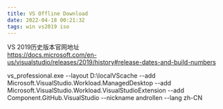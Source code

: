 ```yaml
---
title: VS Offline Download
date: 2022-04-18 00:21:32
tags: win vs2019 iso
---
```


VS 2019历史版本官网地址  
https://docs.microsoft.com/en-us/visualstudio/releases/2019/history#release-dates-and-build-numbers

vs_professional.exe --layout D:\localVScache --add Microsoft.VisualStudio.Workload.ManagedDesktop --add Microsoft.VisualStudio.Workload.VisualStudioExtension --add Component.GitHub.VisualStudio --nickname androllen --lang zh-CN 
